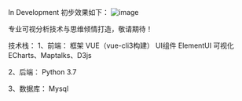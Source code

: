 

In Development
初步效果如下：
![image](https://github.com/simonblowsnow/2019-ncov-vis/master/web/epidemic-map/image/demo.png)

专业可视分析技术与思维倾情打造，敬请期待！


技术栈：
1、前端：
	框架		VUE（vue-cli3构建）
	UI组件		ElementUI
	可视化		ECharts、Maptalks、D3js

2、后端：
	Python	3.7

3、数据库：
	Mysql

